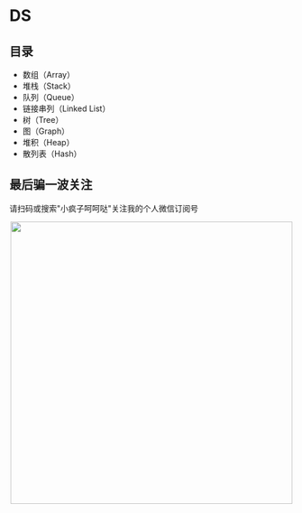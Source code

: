 # DS

## 目录
- 数组（Array）
- 堆栈（Stack）
- 队列（Queue）
- 链接串列（Linked List）
- 树（Tree）
- 图（Graph）
- 堆积（Heap）
- 散列表（Hash）

## 最后骗一波关注

请扫码或搜索"小疯子呵呵哒"关注我的个人微信订阅号
<div align=center>
  <img src="https://zhuyuncheng.top/assets/weChatQRCode/2.jpeg" width = "500"/>
</div>

